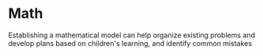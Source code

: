 # Math
Establishing a mathematical model can help organize existing problems and develop plans based on children's learning, and identify common mistakes
